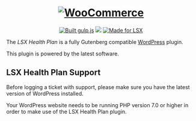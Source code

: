<h1 align="center"><a href="https://lsx-demo.lsdev.biz/"><img src="https://www.lsdev.biz/wp-content/uploads/2019/05/LSXHLogo.svg" alt="WooCommerce"></a></h1>

<p align="center">
  <a href="http://gulpjs.com/"><img src="https://img.shields.io/badge/built%20with-gulp.js-green.svg" alt="Built gulp.js"></a> 
  <img src="https://travis-ci.org/lightspeeddevelopment/lsx-health-plan.svg?branch=master">
  <a href="https://lsx.lsdev.biz/"><img src="https://lsx.lsdev.biz/wp-content/uploads/2019/06/Designed-for-LSX-Theme-blue.png" alt="Made for LSX"></a>
</p>

The *LSX Health Plan* is a fully Gutenberg compatible [WordPress](https://wordpress.org) plugin.

This plugin is powered by the latest software. 

## LSX Health Plan Support

Before logging a ticket with support, please make sure you have the latest version of WordPress installed. 

Your WordPress website needs to be running PHP version 7.0 or higher in order to make use of the LSX Health Plan plugin.

